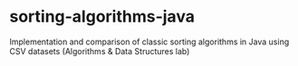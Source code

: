 # sorting-algorithms-java
Implementation and comparison of classic sorting algorithms in Java using CSV datasets (Algorithms &amp; Data Structures lab)
